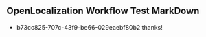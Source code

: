 ## OpenLocalization Workflow Test MarkDown
* b73cc825-707c-43f9-be66-029eaebf80b2 
thanks!

<!--HONumber=Mar16_HO5-->


